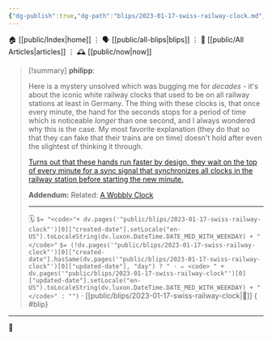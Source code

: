 ```yaml
---
{"dg-publish":true,"dg-path":"blips/2023-01-17-swiss-railway-clock.md","dg-permalink":"2023/01/17/swiss-railway-clock/","permalink":"/2023/01/17/swiss-railway-clock/","title":"philipp @ 2023-01-17"}
---
```



<div class="transclusion internal-embed is-loaded"><div class="markdown-embed">




🏠 [[public/Index\|home]]  ⋮ 🗣️ [[public/all-blips\|blips]] ⋮  📝 [[public/All Articles\|articles]]  ⋮ 🕰️ [[public/now\|now]]


</div></div>


> [!summary] **philipp**:
>
> Here is a mystery unsolved which was bugging me for _decades_ - it's about the iconic white railway clocks that used to be on all railway stations at least in Germany. The thing with these clocks is, that once every minute, the hand for the seconds stops for a period of time which is noticeable _longer_ than one second, and I always wondered why this is the case. My most favorite explanation (they do that so that they can fake that their trains are on time) doesn't hold after even the slightest of thinking it through.
>
> [Turns out that these hands run faster by design, they wait on the top of every minute for a sync signal that synchronizes all clocks in the railway station before starting the new minute.](https://en.wikipedia.org/wiki/Swiss_railway_clock)
>
> **Addendum:** Related: [A Wobbly Clock](https://somethingorotherwhatever.com/wobble-clock/)
> - - -
>
> 🗓️ `$= "<code>"+ dv.pages('"public/blips/2023-01-17-swiss-railway-clock"')[0]["created-date"].setLocale("en-US").toLocaleString(dv.luxon.DateTime.DATE_MED_WITH_WEEKDAY) + "</code>"` `$= (!dv.pages('"public/blips/2023-01-17-swiss-railway-clock"')[0]["created-date"].hasSame(dv.pages('"public/blips/2023-01-17-swiss-railway-clock"')[0]["updated-date"], "day") ? " · ✏️ <code> " + dv.pages('"public/blips/2023-01-17-swiss-railway-clock"')[0]["updated-date"].setLocale("en-US").toLocaleString(dv.luxon.DateTime.DATE_MED_WITH_WEEKDAY) + "</code>" : "")`  · [[public/blips/2023-01-17-swiss-railway-clock\|🔗]]
{ #blip}


- - -

 👾
